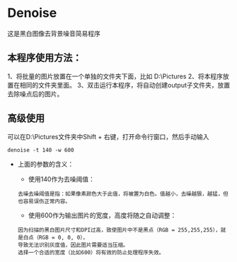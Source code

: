 
# Denoise

这是黑白图像去背景噪音简易程序


## 本程序使用方法：

1、将批量的图片放置在一个单独的文件夹下面，比如 D:\Pictures
2、将本程序放置在相同的文件夹里面。
3、双击运行本程序，将自动创建output子文件夹，放置去除噪点后的图片。

## 高级使用

可以在D:\Pictures文件夹中Shift + 右键，打开命令行窗口，然后手动输入

```
denoise -t 140 -w 600
```

- 上面的参数的含义： 

	- 使用140作为去噪阈值：

	```
	去噪去噪阈值是指：如果像素颜色大于此值，将被置为白色。值越小，去噪越狠，越猛，但也容易误伤正常内容。
	```

	- 使用600作为输出图片的宽度，高度将随之自动调整：
	
	```
	因为扫描的黑白图片尺寸和DPI过高，致使图片中不是黑点（RGB = 255,255,255），就是白点（RGB = 0, 0, 0），
	导致无法识别灰度值，因此图片需要适当压缩。
	选择一个合适的宽度（比如600）将有效的防止处理程序失效。 
	```
